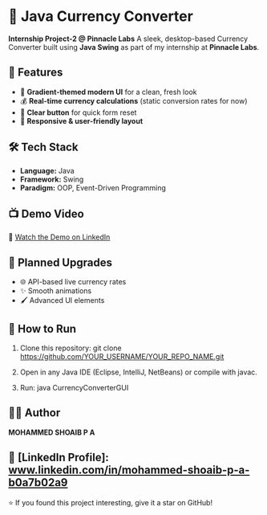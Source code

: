 # 💱 Java Currency Converter
**Internship Project-2 @ Pinnacle Labs**
A sleek, desktop-based Currency Converter built using **Java Swing** as part of my internship at **Pinnacle Labs**.

## 🚀 Features
- 🎨 **Gradient-themed modern UI** for a clean, fresh look
- 💰 **Real-time currency calculations** (static conversion rates for now)
- 🧹 **Clear button** for quick form reset
- 🔹 **Responsive & user-friendly layout**

## 🛠 Tech Stack
- **Language:** Java
- **Framework:** Swing
- **Paradigm:** OOP, Event-Driven Programming

## 📺 Demo Video
🎥 [Watch the Demo on LinkedIn](YOUR_LINKEDIN_VIDEO_URL)

## 📌 Planned Upgrades
- 🌐 API-based live currency rates
- ✨ Smooth animations
- 🖌 Advanced UI elements

## 📂 How to Run
1. Clone this repository:
   git clone https://github.com/YOUR_USERNAME/YOUR_REPO_NAME.git

2. Open in any Java IDE (Eclipse, IntelliJ, NetBeans) or compile with javac.

3. Run:
   java CurrencyConverterGUI

## 👨‍💻 Author 
**MOHAMMED SHOAIB P A** 

## 📌 [LinkedIn Profile]: www.linkedin.com/in/mohammed-shoaib-p-a-b0a7b02a9

⭐ If you found this project interesting, give it a star on GitHub!
